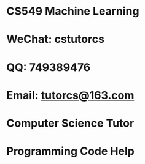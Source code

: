 # CS549 Machine Learning

# WeChat: cstutorcs

# QQ: 749389476

# Email: tutorcs@163.com

# Computer Science Tutor

# Programming Code Help
